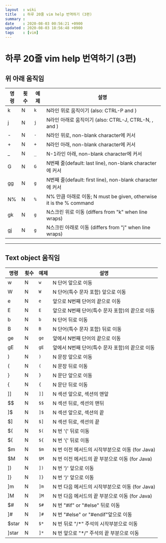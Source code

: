 ```yaml
---
layout  : wiki
title   : 하루 20줄 vim help 번역하기 (3편)
summary : 
date    : 2020-08-03 00:56:21 +0900
updated : 2020-08-03 18:56:48 +0900
tags    : [vim]
---
```


# 하루 20줄 vim help 번역하기 (3편)

## 위 아래 움직임

| 명령 | 횟수 | 예제 | 설명                                                                  |
|------|------|------|-----------------------------------------------------------------------|
| k    | N    | `k`  | N라인 위로 움직이기 (also: CTRL-P and <Up>)                           |
| j    | N    | `j`  | N라인 아래로 움직이기 (also: CTRL-J, CTRL-N, <NL>, and <Down>)        |
| -    | N    | `-`  | N라인 위로, non-blank character에 커서                                |
| +    | N    | `+`  | N라인 아래, non-blank character에 커서                                |
| _    | N    | `_`  | N-1라인 아래, non-blank character에 커서                              |
| G    | N    | `G`  | N번째 줄(default: last line), non-blank character에 커서              |
| gg   | N    | `g`  | N번째 줄(default: first line), non-blank character에 커서             |
| N%   | N    | `%`  | N% 만큼 아래로 이동; N must be given, otherwise it is the  %  command |
| gk   | N    | `g`  | N스크린 위로 이동 (differs from "k" when line wraps)                  |
| gj   | N    | `g`  | N스크린 아래로 이동 (differs from "j" when line wraps)                |

------------------------------------------------------------------------------

## Text object 움직임


| 명령  | 횟수 | 예제 | 설명                                                |
|-------|------|------|-----------------------------------------------------|
| w     | N    | `w`  | N 단어 앞으로 이동                                  |
| W     | N    | `W`  | N 단어(특수 문자 포함) 앞으로 이동                  |
| e     | N    | `e`  | 앞으로 N번째 단어의 끝으로 이동                     |
| E     | N    | `E`  | 앞으로 N번째 단어(특수 문자 포함)의 끝으로 이동     |
| b     | N    | `b`  | N 단어 뒤로 이동                                    |
| B     | N    | `B`  | N 단어(특수 문자 포함) 뒤로 이동                    |
| ge    | N    | `ge` | 앞에서 N번째 단어의 끝으로 이동                     |
| gE    | N    | `gE` | 앞에서 N번째 단어(특수 문자 포함)의 끝으로 이동     |
| )     | N    | `)`  | N 문장 앞으로 이동                                  |
| (     | N    | `(`  | N 문장 뒤로 이동                                    |
| }     | N    | `}`  | N 문단 앞으로 이동                                  |
| {     | N    | `{`  | N 문단 뒤로 이동                                    |
| ]]    | N    | `]]` | N 섹션 앞으로, 섹션의 맨앞                          |
| $$    | N    | `$$` | N 섹션 뒤로, 섹션의 맨뒤                            |
| ]$    | N    | `]$` | N 섹션 앞으로, 섹션의 끝                            |
| $]    | N    | `$]` | N 섹션 뒤로, 섹션의 끝                              |
| $(    | N    | `$(` | N 번 '(' 뒤로 이동                                  |
| ${    | N    | `${` | N 번 '{' 뒤로 이동                                  |
| $m    | N    | `$m` | N 번 이전 메서드의 시작부분으로 이동 (for Java)     |
| $M    | N    | `$M` | N 번 이전 메서드의 끝 부분으로 이동 (for Java)      |
| ])    | N    | `])` | N 번 ')' 앞으로 이동                                |
| ]}    | N    | `]}` | N 번 '}' 앞으로 이동                                |
| ]m    | N    | `]m` | N 번 다음 메서드의 시작부분으로 이동 (for Java)     |
| ]M    | N    | `]M` | N 번 다음 메서드의 끝 부분으로 이동 (for Java)      |
| $#    | N    | `$#` | N 번 "#if" or "#else" 뒤로 이동                     |
| ]#    | N    | `]#` | N 번 "#else" or "#endif"앞으로 이동                 |
| $star | N    | `$*` | N 번 뒤로 "/*" 주석의 시작부분으로 이동             |
| ]star | N    | `]*` | N 번 앞으로 "*/" 주석의 끝 부분으로 이동            |
